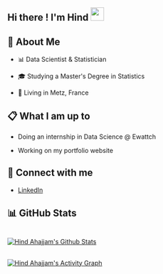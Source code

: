 
<h2> Hi there ! I'm Hind <img src="https://raw.githubusercontent.com/MartinHeinz/MartinHeinz/master/wave.gif" width="30px"></h2>

## 📖 About Me

- 📊 Data Scientist & Statistician

- 🎓 Studying a Master's Degree in Statistics
- 📍 Living in Metz, France


[comment]: <> (- 📫 Reach me at **@outlook.fr**)

[comment]: <> (👨‍💻 All of my projects are available at **[My Portfolio]&#40;https://&#41;**)

## 📋 What I am up to

- Doing an internship in Data Science @ Ewattch

- Working on my portfolio website 

## 🔗 Connect with me

-  <a href = "https://www.linkedin.com/in/hind-ahajjam/">LinkedIn</a>

## 📊 GitHub Stats

  <br/>
    <a href="https://github.com/hind-ahajjam/github-readme-stats"><img alt="Hind Ahajjam's Github Stats" src="https://github-readme-stats.vercel.app/api?username=hind-ahajjam&show_icons=true&count_private=true&theme=tokyonight&hide_border=true&bg_color=0D1117" /></a>
  <br/>
<br/>


<a href="https://github.com/hind-ahajjam/github-readme-activity-graph"><img alt="Hind Ahajjam's Activity Graph" src="https://activity-graph.herokuapp.com/graph?username=hind-ahajjam&theme=rogue&hide_border=true" /></a>

<br/>
<br/>
